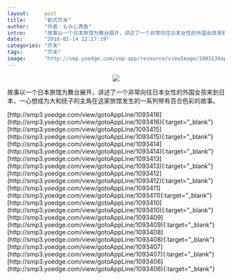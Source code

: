 ```yaml
---
layout:     post
title:      "新式芥末"
author:     "作者：もみじ真鱼"
intro:      "故事以一个日本旅馆为舞台展开，讲述了一个非常向往日本女性的外国女孩来到日本，一心想成为大和抚子的主角在这家旅馆发生的一系列带有百合色彩的故事。"
date:       "2018-02-14 12:17:19"
categories: "芥末"
tags:       "芥末"
image:      "http://smp.yoedge.com/smp-app/resource/viewImage/1003139appline.png"
---
```

<div style="text-align: center">
<p><img src="http://smp.yoedge.com/smp-app/resource/viewImage/1003139appline.png"/></p>
</div>
<p class="post-meta">
<span>故事以一个日本旅馆为舞台展开，讲述了一个非常向往日本女性的外国女孩来到日本，一心想成为大和抚子的主角在这家旅馆发生的一系列带有百合色彩的故事。</span>
</p>
[http://smp3.yoedge.com/view/gotoAppLine/1093416](http://smp3.yoedge.com/view/gotoAppLine/1093416){:target="_blank"}
[http://smp3.yoedge.com/view/gotoAppLine/1093415](http://smp3.yoedge.com/view/gotoAppLine/1093415){:target="_blank"}
[http://smp3.yoedge.com/view/gotoAppLine/1093414](http://smp3.yoedge.com/view/gotoAppLine/1093414){:target="_blank"}
[http://smp3.yoedge.com/view/gotoAppLine/1093413](http://smp3.yoedge.com/view/gotoAppLine/1093413){:target="_blank"}
[http://smp3.yoedge.com/view/gotoAppLine/1093412](http://smp3.yoedge.com/view/gotoAppLine/1093412){:target="_blank"}
[http://smp3.yoedge.com/view/gotoAppLine/1093411](http://smp3.yoedge.com/view/gotoAppLine/1093411){:target="_blank"}
[http://smp3.yoedge.com/view/gotoAppLine/1093410](http://smp3.yoedge.com/view/gotoAppLine/1093410){:target="_blank"}
[http://smp3.yoedge.com/view/gotoAppLine/1093409](http://smp3.yoedge.com/view/gotoAppLine/1093409){:target="_blank"}
[http://smp3.yoedge.com/view/gotoAppLine/1093408](http://smp3.yoedge.com/view/gotoAppLine/1093408){:target="_blank"}
[http://smp3.yoedge.com/view/gotoAppLine/1093407](http://smp3.yoedge.com/view/gotoAppLine/1093407){:target="_blank"}
[http://smp3.yoedge.com/view/gotoAppLine/1093406](http://smp3.yoedge.com/view/gotoAppLine/1093406){:target="_blank"}


